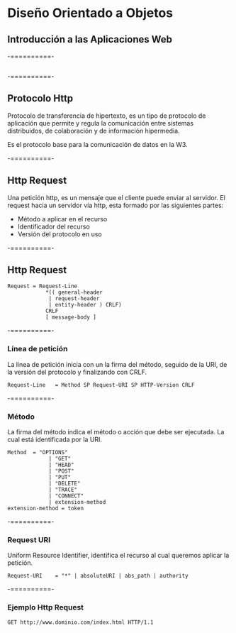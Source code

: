 # Diseño Orientado a Objetos
## Introducción a las Aplicaciones Web

-==========-

<div class="image">
  <img class="no-border" data-src="img/05-01.png"/>
</div>

-==========-

## Protocolo Http

Protocolo de transferencia de hipertexto, es un tipo de protocolo de aplicación que permite y regula la comunicación entre sistemas distribuidos, de colaboración y de información hipermedia.

Es el protocolo base para la comunicación de datos en la W3.

-==========-

## Http Request

Una petición http, es un mensaje que el cliente puede enviar al servidor. El request hacia un servidor vía http, esta formado por las siguientes partes:

- Método a aplicar en el recurso
- Identificador del recurso
- Versión del protocolo en uso

-==========-

## Http Request

```
Request = Request-Line
	        *(( general-header
	         | request-header
	         | entity-header ) CRLF)
	        CRLF
	        [ message-body ]
```

-==========-

### Línea de petición

La línea de petición inicia con un la firma del método, seguido de la URI, de la versión del protocolo y finalizando con CRLF.

`Request-Line   = Method SP Request-URI SP HTTP-Version CRLF`

-==========-

### Método

La firma del método indica el método o acción que debe ser ejecutada. La cual está identificada por la URI.

```
Method  = "OPTIONS"
			 | "GET"
			 | "HEAD"
			 | "POST"
			 | "PUT"
			 | "DELETE"
			 | "TRACE"
			 | "CONNECT"
			 | extension-method
extension-method = token
```
-==========-

### Request URI

Uniform Resource Identifier, identifica el recurso al cual queremos aplicar la petición.

`Request-URI    = "*" | absoluteURI | abs_path | authority`

-==========-

### Ejemplo Http Request

`GET http://www.dominio.com/index.html HTTP/1.1`
